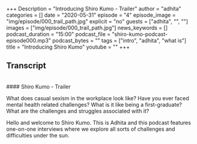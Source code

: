 +++
Description = "Introducing Shiro Kumo - Trailer"
author = "adhita"
categories = []
date = "2020-05-31"
episode = "4"
episode_image = "img/episode/000_trail_path.jpg"
explicit = "no"
guests = ["adhita", "", ""]
images = ["img/episode/000_trail_path.jpg"]
news_keywords = []
podcast_duration = "15:00"
podcast_file = "shiro-kumo-podcast-episode000.mp3"
podcast_bytes = ""
tags = ["intro", "adhita", "what is"]
title = "Introducing Shiro Kumo"
youtube = ""
+++

## Transcript

<br>
#### Shiro Kumo - Trailer

What does casual sexism in the workplace look like? Have you ever faced mental health related challenges? What is it like being a first-graduate? What are the challenges and struggles associated with it?

Hello and welcome to Shiro Kumo. This is Adhita and this podcast features one-on-one interviews where we explore all sorts of challenges and difficulties under the sun.

